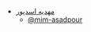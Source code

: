 + [مهدیه اسدپور](https://mim-asadpour.github.io/mahdieh-asadpour-cv/)  
  - [@mim-asadpour](https://github.com/mim-asadpour)
